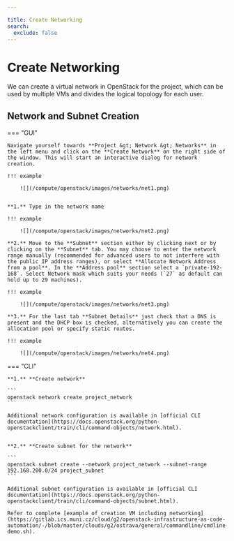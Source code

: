 ```yaml
---

title: Create Networking
search:
  exclude: false
---
```


# Create Networking

We can create a virtual network in OpenStack for the project, which can be used by multiple VMs and divides the logical topology for each user.

## Network and Subnet Creation

=== "GUI"

    Navigate yourself towards **Project &gt; Network &gt; Networks** in the left menu and click on the **Create Network** on the right side of the window. This will start an interactive dialog for network creation.

    !!! example

        ![](/compute/openstack/images/networks/net1.png)


    **1.** Type in the network name

    !!! example

        ![](/compute/openstack/images/networks/net2.png)

    **2.** Move to the **Subnet** section either by clicking next or by clicking on the **Subnet** tab. You may choose to enter the network range manually (recommended for advanced users to not interfere with the public IP address ranges), or select **Allocate Network Address from a pool**. In the **Address pool** section select a `private-192-168`. Select Network mask which suits your needs (`27` as default can hold up to 29 machines).

    !!! example

        ![](/compute/openstack/images/networks/net3.png)

    **3.** For the last tab **Subnet Details** just check that a DNS is present and the DHCP box is checked, alternatively you can create the allocation pool or specify static routes.

    !!! example

        ![](/compute/openstack/images/networks/net4.png)

=== "CLI"

    **1.** **Create network**

    ```
    openstack network create project_network
    ```

    Additional network configuration is available in [official CLI documentation](https://docs.openstack.org/python-openstackclient/train/cli/command-objects/network.html).


    **2.** **Create subnet for the network**

    ```
    openstack subnet create --network project_network --subnet-range 192.168.200.0/24 project_subnet
    ```

    Additional subnet configuration is available in [official CLI documentation](https://docs.openstack.org/python-openstackclient/train/cli/command-objects/subnet.html).

    Refer to complete [example of creation VM including networking](https://gitlab.ics.muni.cz/cloud/g2/openstack-infrastructure-as-code-automation/-/blob/master/clouds/g2/ostrava/general/commandline/cmdline-demo.sh).
